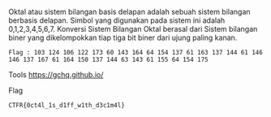 Oktal atau sistem bilangan basis delapan adalah sebuah sistem bilangan berbasis delapan. Simbol yang digunakan pada sistem ini adalah 0,1,2,3,4,5,6,7. Konversi Sistem Bilangan Oktal berasal dari Sistem bilangan biner yang dikelompokkan tiap tiga bit biner dari ujung paling kanan.

```
Flag : 103 124 106 122 173 60 143 164 64 154 137 61 163 137 144 61 146 146 137 167 61 164 150 137 144 63 143 61 155 64 154 175
```

Tools
https://gchq.github.io/

Flag 

```
CTFR{0ct4l_1s_d1ff_w1th_d3c1m4l}
```